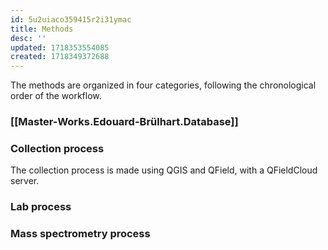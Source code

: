 ```yaml
---
id: 5u2uiaco359415r2i31ymac
title: Methods
desc: ''
updated: 1718353554085
created: 1718349372688
---
```

The methods are organized in four categories, following the chronological order of the workflow.

### [[Master-Works.Edouard-Brülhart.Database]]

### Collection process
The collection process is made using QGIS and QField, with a QFieldCloud server.

### Lab process
### Mass spectrometry process